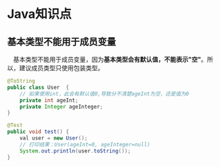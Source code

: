 # Java知识点

## 基本类型不能用于成员变量

​	　基本类型不能用于成员变量，因为**基本类型会有默认值，不能表示"空"**。所以，建议成员类型只使用包装类型。

```java
@ToString
public class User  {
    // 如果使用int，此会有默认值0,导致分不清楚ageInt为空，还是值为0
    private int ageInt;
    private Integer ageInteger;
}

@Test
public void test() {
    val user = new User();
    // 打印结果：User(ageInt=0, ageInteger=null)
    System.out.println(user.toString());
}
```


